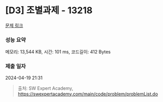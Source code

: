 # [D3] 조별과제 - 13218 

[문제 링크](https://swexpertacademy.com/main/code/problem/problemDetail.do?contestProbId=AXzjvCCq-PwDFASs) 

### 성능 요약

메모리: 13,544 KB, 시간: 101 ms, 코드길이: 412 Bytes

### 제출 일자

2024-04-19 21:31



> 출처: SW Expert Academy, https://swexpertacademy.com/main/code/problem/problemList.do